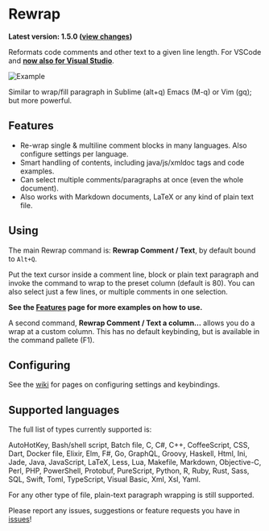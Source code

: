 # Rewrap

**Latest version: 1.5.0 ([view changes](https://github.com/stkb/vscode-rewrap/releases))**
 
Reformats code comments and other text to a given line length. For VSCode and [**now also for Visual Studio**](https://marketplace.visualstudio.com/items?itemName=stkb.Rewrap-18980).

![Example](https://github.com/stkb/Rewrap/wiki/images/example.png)

Similar to wrap/fill paragraph in Sublime (alt+q) Emacs (M-q) or Vim (gq); but more powerful.


## Features ##

* Re-wrap single & multiline comment blocks in many languages. Also configure settings per language.
* Smart handling of contents, including java/js/xmldoc tags and code examples.
* Can select multiple comments/paragraphs at once (even the whole document).
* Also works with Markdown documents, LaTeX or any kind of plain text file.


## Using ##

The main Rewrap command is: **Rewrap Comment / Text**, by default bound to ```Alt+Q```.

Put the text cursor inside a comment line, block or plain text paragraph and invoke the command to wrap to the preset column (default is 80). You can also select just a few lines, or multiple comments in one selection.

**See the [Features](https://github.com/stkb/Rewrap/wiki/Features) page for more examples on how to use.**

A second command, **Rewrap Comment / Text a column...** allows you do a wrap at a custom column. This has no default keybinding, but is available in the command pallete (F1).


## Configuring ##

See the [wiki](https://github.com/stkb/vscode-rewrap/wiki) for pages on configuring settings and keybindings.


## Supported languages ##

The full list of types currently supported is:

AutoHotKey, Bash/shell script, Batch file, C, C#, C++, CoffeeScript, CSS, Dart, Docker file, Elixir, Elm, F#, Go, GraphQL, Groovy, Haskell, Html, Ini, Jade, Java, JavaScript, LaTeX, Less, Lua, Makefile, Markdown, Objective-C, Perl, PHP, PowerShell, Protobuf, PureScript, Python, R, Ruby, Rust, Sass, SQL, Swift, Toml, TypeScript, Visual Basic, Xml, Xsl, Yaml.

For any other type of file, plain-text paragraph wrapping is still supported.

Please report any issues, suggestions or feature requests you have in [issues](https://github.com/stkb/vscode-rewrap/issues)!
